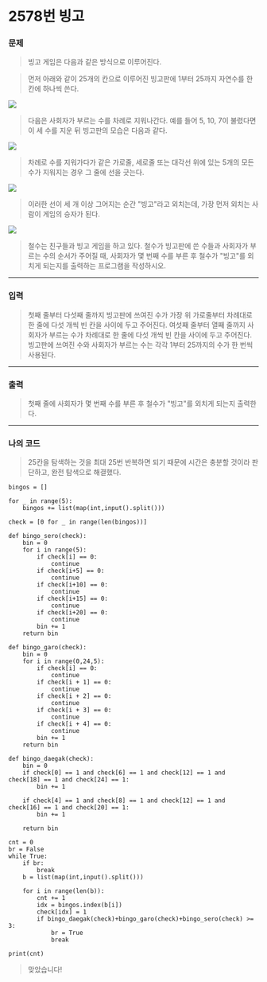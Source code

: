 # 2578번 빙고
### 문제
> 빙고 게임은 다음과 같은 방식으로 이루어진다.

> 먼저 아래와 같이 25개의 칸으로 이루어진 빙고판에 1부터 25까지 자연수를 한 칸에 하나씩 쓴다.

![](https://www.acmicpc.net/upload/images/WKbsKmfyQqDPPVWaQP5S63VZvs.gif)  

> 다음은 사회자가 부르는 수를 차례로 지워나간다. 예를 들어 5, 10, 7이 불렸다면 이 세 수를 지운 뒤 빙고판의 모습은 다음과 같다.  

![](https://www.acmicpc.net/upload/images/JJQjutdbf6R7UPKydGbcDnCToNy7TT.gif)  

> 차례로 수를 지워가다가 같은 가로줄, 세로줄 또는 대각선 위에 있는 5개의 모든 수가 지워지는 경우 그 줄에 선을 긋는다.  

![](https://www.acmicpc.net/upload/images/zYg1NjhdAa5pP5iL3UhnESclHwN9BZde.gif)  

> 이러한 선이 세 개 이상 그어지는 순간 "빙고"라고 외치는데, 가장 먼저 외치는 사람이 게임의 승자가 된다.  

![](https://www.acmicpc.net/upload/images/E3GJSMvVy14jeFZxjoNYs8aYW4ai.gif)  

> 철수는 친구들과 빙고 게임을 하고 있다. 철수가 빙고판에 쓴 수들과 사회자가 부르는 수의 순서가 주어질 때, 사회자가 몇 번째 수를 부른 후 철수가 "빙고"를 외치게 되는지를 출력하는 프로그램을 작성하시오.  

---

### 입력 
> 첫째 줄부터 다섯째 줄까지 빙고판에 쓰여진 수가 가장 위 가로줄부터 차례대로 한 줄에 다섯 개씩 빈 칸을 사이에 두고 주어진다. 여섯째 줄부터 열째 줄까지 사회자가 부르는 수가 차례대로 한 줄에 다섯 개씩 빈 칸을 사이에 두고 주어진다. 빙고판에 쓰여진 수와 사회자가 부르는 수는 각각 1부터 25까지의 수가 한 번씩 사용된다.  

---

### 출력
> 첫째 줄에 사회자가 몇 번째 수를 부른 후 철수가 "빙고"를 외치게 되는지 출력한다.  

---

### 나의 코드
> 25칸을 탐색하는 것을 최대 25번 반복하면 되기 때문에 시간은 충분할 것이라 판단하고, 완전 탐색으로 해결했다.

```
bingos = []

for _ in range(5):
    bingos += list(map(int,input().split()))

check = [0 for _ in range(len(bingos))]

def bingo_sero(check):
    bin = 0
    for i in range(5):
        if check[i] == 0:
            continue
        if check[i+5] == 0:
            continue
        if check[i+10] == 0:
            continue
        if check[i+15] == 0:
            continue
        if check[i+20] == 0:
            continue
        bin += 1
    return bin

def bingo_garo(check):
    bin = 0
    for i in range(0,24,5):
        if check[i] == 0:
            continue
        if check[i + 1] == 0:
            continue
        if check[i + 2] == 0:
            continue
        if check[i + 3] == 0:
            continue
        if check[i + 4] == 0:
            continue
        bin += 1
    return bin

def bingo_daegak(check):
    bin = 0
    if check[0] == 1 and check[6] == 1 and check[12] == 1 and check[18] == 1 and check[24] == 1:
        bin += 1

    if check[4] == 1 and check[8] == 1 and check[12] == 1 and check[16] == 1 and check[20] == 1:
        bin += 1

    return bin

cnt = 0
br = False
while True:
    if br:
        break
    b = list(map(int,input().split()))

    for i in range(len(b)):
        cnt += 1
        idx = bingos.index(b[i])
        check[idx] = 1
        if bingo_daegak(check)+bingo_garo(check)+bingo_sero(check) >= 3:
            br = True
            break

print(cnt)
```

> 맞았습니다!